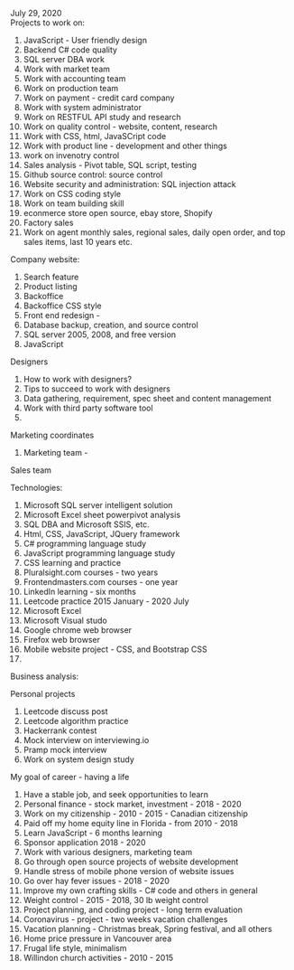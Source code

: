 July 29, 2020<br>
Projects to work on:<br>

1. JavaScript - User friendly design<br>
2. Backend C# code quality<br>
3. SQL server DBA work<br>
4. Work with market team<br>
5. Work with accounting team<br>
6. Work on production team<br>
7. Work on payment - credit card company<br>
8. Work with system administrator<br>
9. Work on RESTFUL API study and research<br>
10. Work on quality control - website, content, research <br>
11. Work with CSS, html, JavaSCript code<br>
12. Work with product line - development and other things<br>
13. work on invenotry control<br>
14. Sales analysis - Pivot table, SQL script, testing <br>
15. Github source control: source control<br>
16. Website security and administration: SQL injection attack<br>
17. Work on CSS coding style<br>
18. Work on team building skill<br> 
19. econmerce store open source, ebay store, Shopify<br>
20. Factory sales<br>
21. Work on agent monthly sales, regional sales, daily open order, and top sales items, last 10 years etc. <br>

Company website:<br>
1. Search feature<br>
2. Product listing<br>
3. Backoffice <br>
4. Backoffice CSS style <br>
5. Front end redesign - <br>
6. Database backup, creation, and source control<br>
7. SQL server 2005, 2008, and free version <br>
8. JavaScript <br>

Designers<br>
1. How to work with designers? <br>
2. Tips to succeed to work with designers<br>
3. Data gathering, requirement, spec sheet and content management<br>
4. Work with third party software tool<br>
5. 

Marketing coordinates<br>
1. Marketing team - <br>

Sales team<br>


Technologies:<br>
1. Microsoft SQL server intelligent solution<br>
2. Microsoft Excel sheet powerpivot analysis<br>
3. SQL DBA and Microsoft SSIS, etc. <br>
4. Html, CSS, JavaScript, JQuery framework<br>
5. C# programming language study<br>
6. JavaScript programming language study<br>
7. CSS learning and practice<br>
8. Pluralsight.com courses - two years<br>
9. Frontendmasters.com courses - one year<br>
10. LinkedIn learning - six months<br>
11. Leetcode practice 2015 January - 2020 July<br>
12. Microsoft Excel<br>
13. Microsoft Visual studo<br>
14. Google chrome web browser<br>
15. Firefox web browser<br>
16. Mobile website project - CSS, and Bootstrap CSS<br>
17. <br>

Business analysis:<br>


Personal projects<br>
1. Leetcode discuss post<br>
2. Leetcode algorithm practice<br>
3. Hackerrank contest<br>
4. Mock interview on interviewing.io<br>
5. Pramp mock interview <br>
6. Work on system design study<br> 

My goal of career - having a life<br>
1. Have a stable job, and seek opportunities to learn <br>
2. Personal finance - stock market, investment - 2018 - 2020<br>
3. Work on my citizenship - 2010 - 2015 - Canadian citizenship<br>
4. Paid off my home equity line in Florida - from 2010 - 2018<br>
5. Learn JavaScript - 6 months learning <br>
6. Sponsor application 2018 - 2020<br>
7. Work with various designers, marketing team<br>
8. Go through open source projects of website development<br>
9. Handle stress of mobile phone version of website issues<br>
10. Go over hay fever issues - 2018 - 2020<br>
11. Improve my own crafting skills - C# code and others in general<br>
12. Weight control - 2015 - 2018, 30 lb weight control<br>
13. Project planning, and coding project - long term evaluation <br>
14. Coronavirus - project - two weeks vacation challenges<br>
15. Vacation planning - Christmas break, Spring festival, and all others<br>
16. Home price pressure in Vancouver area<br>
17. Frugal life style, minimalism <br>
18. Willindon church activities - 2010 - 2015<br>

